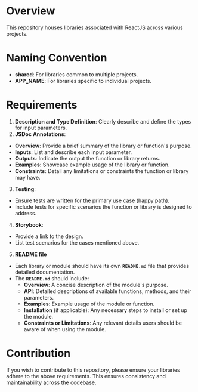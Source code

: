 # Overview
This repository houses libraries associated with ReactJS across various projects.

# Naming Convention
- **shared**: For libraries common to multiple projects.
- **APP_NAME**: For libraries specific to individual projects.

# Requirements
1. **Description and Type Definition**: Clearly describe and define the types for input parameters.
2. **JSDoc Annotations**:
  - **Overview**: Provide a brief summary of the library or function's purpose.
  - **Inputs**: List and describe each input parameter.
  - **Outputs**: Indicate the output the function or library returns.
  - **Examples**: Showcase example usage of the library or function.
  - **Constraints**: Detail any limitations or constraints the function or library may have.
3. **Testing**:
  - Ensure tests are written for the primary use case (happy path).
  - Include tests for specific scenarios the function or library is designed to address.
4. **Storybook**:
  - Provide a link to the design.
  - List test scenarios for the cases mentioned above.
5. **README file**
- Each library or module should have its own **`README.md`** file that provides detailed documentation.
- The **`README.md`** should include:
  - **Overview**: A concise description of the module's purpose.
  - **API**: Detailed descriptions of available functions, methods, and their parameters.
  - **Examples**: Example usage of the module or function.
  - **Installation** (if applicable): Any necessary steps to install or set up the module.
  - **Constraints or Limitations**: Any relevant details users should be aware of when using the module.

# Contribution
If you wish to contribute to this repository, please ensure your libraries adhere to the above requirements. This ensures consistency and maintainability across the codebase.
